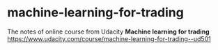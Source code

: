 # machine-learning-for-trading
The notes of online course from Udacity
<b>Machine learning for trading</b>
https://www.udacity.com/course/machine-learning-for-trading--ud501
